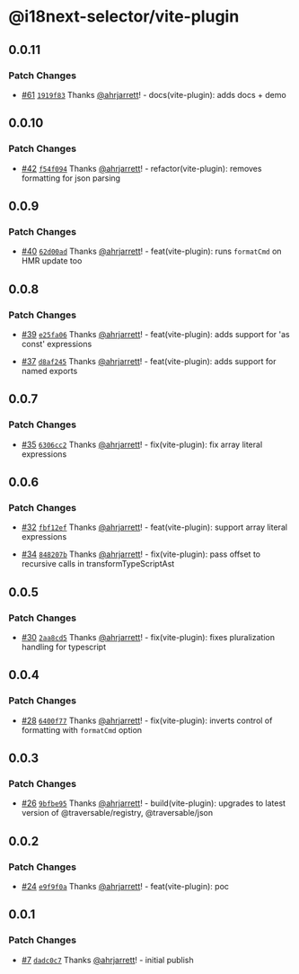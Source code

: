# @i18next-selector/vite-plugin

## 0.0.11

### Patch Changes

- [#61](https://github.com/ahrjarrett/i18next-selector/pull/61) [`1919f83`](https://github.com/ahrjarrett/i18next-selector/commit/1919f83c02e84cdcaaff991aff0b736cce5b0156) Thanks [@ahrjarrett](https://github.com/ahrjarrett)! - docs(vite-plugin): adds docs + demo

## 0.0.10

### Patch Changes

- [#42](https://github.com/ahrjarrett/i18next-selector/pull/42) [`f54f094`](https://github.com/ahrjarrett/i18next-selector/commit/f54f09474425ee7558aedf98d5a918ea46d85a0b) Thanks [@ahrjarrett](https://github.com/ahrjarrett)! - refactor(vite-plugin): removes formatting for json parsing

## 0.0.9

### Patch Changes

- [#40](https://github.com/ahrjarrett/i18next-selector/pull/40) [`62d00ad`](https://github.com/ahrjarrett/i18next-selector/commit/62d00ad9c2b38cde2d7614dc22a598851fc30e17) Thanks [@ahrjarrett](https://github.com/ahrjarrett)! - feat(vite-plugin): runs `formatCmd` on HMR update too

## 0.0.8

### Patch Changes

- [#39](https://github.com/ahrjarrett/i18next-selector/pull/39) [`e25fa06`](https://github.com/ahrjarrett/i18next-selector/commit/e25fa064734763d4304397e7cde8e4b5db25d427) Thanks [@ahrjarrett](https://github.com/ahrjarrett)! - feat(vite-plugin): adds support for 'as const' expressions

- [#37](https://github.com/ahrjarrett/i18next-selector/pull/37) [`d8af245`](https://github.com/ahrjarrett/i18next-selector/commit/d8af245e1bf84025afcc6d9920c8bd4700f8640f) Thanks [@ahrjarrett](https://github.com/ahrjarrett)! - feat(vite-plugin): adds support for named exports

## 0.0.7

### Patch Changes

- [#35](https://github.com/ahrjarrett/i18next-selector/pull/35) [`6306cc2`](https://github.com/ahrjarrett/i18next-selector/commit/6306cc2453712c1cc164b565ce288bdffd583951) Thanks [@ahrjarrett](https://github.com/ahrjarrett)! - fix(vite-plugin): fix array literal expressions

## 0.0.6

### Patch Changes

- [#32](https://github.com/ahrjarrett/i18next-selector/pull/32) [`fbf12ef`](https://github.com/ahrjarrett/i18next-selector/commit/fbf12efc60367661b5dc90de0cdfeabf8a6e4c91) Thanks [@ahrjarrett](https://github.com/ahrjarrett)! - feat(vite-plugin): support array literal expressions

- [#34](https://github.com/ahrjarrett/i18next-selector/pull/34) [`848207b`](https://github.com/ahrjarrett/i18next-selector/commit/848207b5745115690dfcde9beec2069b9a2d6c20) Thanks [@ahrjarrett](https://github.com/ahrjarrett)! - fix(vite-plugin): pass offset to recursive calls in transformTypeScriptAst

## 0.0.5

### Patch Changes

- [#30](https://github.com/ahrjarrett/i18next-selector/pull/30) [`2aa8cd5`](https://github.com/ahrjarrett/i18next-selector/commit/2aa8cd5139caf2d4831ba8200007d9d92c2904e9) Thanks [@ahrjarrett](https://github.com/ahrjarrett)! - fix(vite-plugin): fixes pluralization handling for typescript

## 0.0.4

### Patch Changes

- [#28](https://github.com/ahrjarrett/i18next-selector/pull/28) [`6400f77`](https://github.com/ahrjarrett/i18next-selector/commit/6400f77219b81363c7b22d5f80138eebbed1f749) Thanks [@ahrjarrett](https://github.com/ahrjarrett)! - fix(vite-plugin): inverts control of formatting with `formatCmd` option

## 0.0.3

### Patch Changes

- [#26](https://github.com/ahrjarrett/i18next-selector/pull/26) [`9bfbe95`](https://github.com/ahrjarrett/i18next-selector/commit/9bfbe954e47c56f233f0563b055ec88ce65be081) Thanks [@ahrjarrett](https://github.com/ahrjarrett)! - build(vite-plugin): upgrades to latest version of @traversable/registry, @traversable/json

## 0.0.2

### Patch Changes

- [#24](https://github.com/ahrjarrett/i18next-selector/pull/24) [`e9f9f0a`](https://github.com/ahrjarrett/i18next-selector/commit/e9f9f0a50d68ae0d7e2ec6089aab00f1495dd130) Thanks [@ahrjarrett](https://github.com/ahrjarrett)! - feat(vite-plugin): poc

## 0.0.1

### Patch Changes

- [#7](https://github.com/ahrjarrett/i18next-selector/pull/7) [`dadc0c7`](https://github.com/ahrjarrett/i18next-selector/commit/dadc0c77cc412afc89f84bb70480932ee4560d26) Thanks [@ahrjarrett](https://github.com/ahrjarrett)! - initial publish
